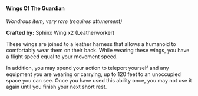 #### Wings Of The Guardian
_Wondrous item, very rare (requires attunement)_

**Crafted by:** Sphinx Wing x2 (Leatherworker)

These wings are joined to a leather harness that allows a humanoid to comfortably wear them on their back. While wearing these wings, you have a flight speed equal to your movement speed.

In addition, you may spend your action to teleport yourself and any equipment you are wearing or carrying, up to 120 feet to an unoccupied space you can see. Once you have used this ability once, you may not use it again until you finish your next short rest.